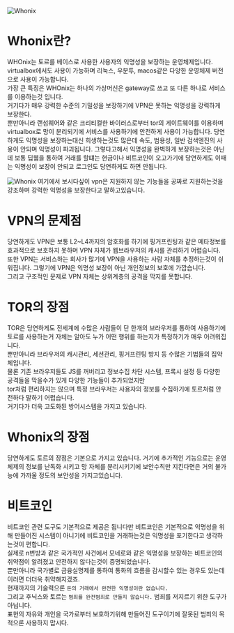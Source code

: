 ![Whonix](https://1.bp.blogspot.com/-7OX9x9_A93E/XSLPwTiFzfI/AAAAAAAAPic/Jvcwsttf38AByg6GRHlBhlukz6E3hlsiACLcBGAs/s640/Whonix_15.jpg)

# Whonix란?
WHOnix는 토르를 베이스로 사용한 사용자의 익명성을 보장하는 운영체제입니다.  
virtualbox에서도 사용이 가능하며 리눅스, 우분투, macos같은 다양한 운영체제 버전으로 사용이 가능합니다.  
가장 큰 특징은 WHOnix는 하나의  가상머신은 gateway로 쓰고 또 다른 하나로 서비스를 이용하는것 입니다.  
거기다가 매우 강력한 수준의 기밀성을 보장하기에 VPN은 못하는 익명성을 강력하게 보장한다.  
뿐만아니라 랜섬웨어와 같은 크리티컬한 바이러스로부터 tor의 게이트웨이를 이용하며 virtualbox로 망이 분리되기에 서비스를 사용하기에 안전하게 사용이 가능합니다.
당연하게도 익명성을 보장하는대신 희생하는것도 많은데 속도, 범용성, 일반 검색엔진의 사용이 안되며 익명성이 파괴됩니다.
그렇다고해서 익명성을 완벽하게 보장하는것은 아닌데 보통 딥웹을 통하여 거래를 할떄는 현금이나 비트코인이 오고가기에 당연하게도 이때는 익명성이 보장이 안되고 로그인도 당연하게도 하면 안됩니다.  

![Whonix](file:///%ED%99%94%EB%A9%B4%20%EC%BA%A1%EC%B2%98%202022-11-28%20123503.png)
여기에서 보시다싶이 vpn은 지원하지 않는 기능들을 공짜로 지원하는것을 강조하며 강력한 익명성을 보장한다고 말하고있습니다.  

# VPN의 문제점
당연하게도 VPN은 보통 L2~L4까지의 암호화를 하기에 핑거프린팅과 같은 메타정보를 효과적으로 보호하지 못하며 VPN 자체가 웹브라우저의 캐시를 관리하기 어렵습니다.  
또한 VPN는 서비스하는 회사가 많기에 VPN을 사용하는 사람 자체를 추정하는것이 쉬워집니다.  그렇기에 VPN은 익명성 보장이 아닌 개인정보의 보호에 가깝습니다.  
그리고 구조적인 문제로 VPN 자체는 상위계층의 공격을 막지를 못합니다. 

# TOR의 장점
TOR은 당연하게도 전세계에 수많은 사람들이 단 한개의 브라우저를 통하여 사용하기에 토르를 사용하는거 자체는 알아도 누가 어떤 행위를 하는지가 특정하기가 매우 어려워집니다.  
뿐만아니라 브라우저의 캐시관리, 세션관리, 핑거프린팅 방지 등 수많은 기법들의 집약체입니다.  
물론 기존 브라우저들도 JS를 꺼버리고 정보수집 차단 시스템, 프록시 설정 등 다양한 공격들을 막을수가 있게 다양한 기능들이 추가되었지만  
tor처럼 편리하지는 않으며 특정 브라우저는 사용자의 정보를 수집하기에 토르처럼 안전하다 말하기 어렵습니다.  
거기다가 더욱 고도화된 방어시스템을 가지고 있습니다.  

# Whonix의 장점
당연하게도 토르의 장점은 기본으로 가지고 있습니다.
거기에 추가적인 기능으로는 운영체제의 정보를 난독화 시키고 망 자체를 분리시키기에 보안수칙만 지킨다면은 거의 불가능에 가까울 정도의 보안성을 가지고있습니다.  

# 비트코인
비트코인 관련 도구도 기본적으로 제공은 됩니다만 비트코인은 기본적으로 익명성을 위해 만들어진 시스템이 아니기에 비트코인을 거래하는것은 익명성을 포기한다고 생각하는것이 편합니다.  
실제로 n번방과 같은 국가적인 사건에서 모네로와 같은 익명성을 보장하는 비트코인의 취약점이 알려졌고 안전하지 않다는것이 증명되었습니다.  
뿐만아니라 국가별로 금융실명제를 통하여 통화의 흐름을 감시할수 있는 경우도 있는데 이러면 더더욱 취약해지겠죠.  
현재까지의 기술력으론 `돈의 거래에서 완전한 익명성이란 없습니다.`  
그리고 후닉스와 토르는 `범죄를 완전범죄로 만들지 않습니다.` 범죄를 저지르기 위한 도구가 아닙니다.  
표현의 자유와 개인을 국가로부터 보호하기위해 만들어진 도구이기에 잘못된 범죄의 목적으론 사용하지 맙시다.  
